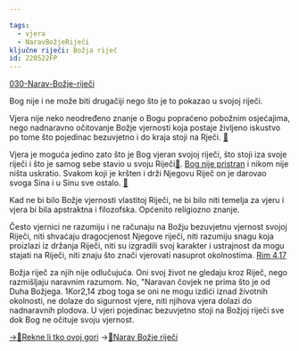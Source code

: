 ```yaml
---

tags: 
  - vjera 
  - NaravBožjeRiječi
ključne riječi: Božja riječ
id: 220522FP
---
```

[030-Narav-Božje-riječi](../1.tečaj/030-Narav-Božje-riječi.md)

Bog nije i ne može biti drugačiji nego što je to pokazao u svojoj riječi. <!--bolje formuliraj -->

Vjera nije neko neodređeno znanje o Bogu popraćeno pobožnim osjećajima, nego nadnaravno očitovanje Božje vjernosti koja postaje življeno iskustvo po tome što pojedinac bezuvjetno i do kraja stoji na Rječi. [📝](../2.tekstovi/Na-čijoj-riječi-stojiš.md)

Vjera je moguća jedino zato što je Bog vjeran svojoj riječi, što stoji iza svoje riječi i što je samog sebe stavio u svoju Riječi[📝](../1.tečaj/030-Narav-Božje-riječi.md). [Bog nije pristran](u-Boga-nema-pristranosti.md) i nikom nije ništa uskratio. Svakom koji je kršten i drži Njegovu Riječ on je darovao svoga Sina i u Sinu sve ostalo. [📝](../1.tečaj/002-Što-je-evanđelje.md) 


Kad ne bi bilo Božje vjernosti vlastitoj Riječi, ne bi bilo niti temelja za vjeru i vjera bi bila apstraktna i filozofska.  Općenito religiozno znanje.

Često vjernici ne razumiju i ne računaju na Božju bezuvjetnu vjernost svojoj Riječi, niti shvaćaju dragocjenost Njegove riječi, niti razumiju snagu koja proizlazi iz držanja Riječi, niti su izgradili svoj karakter i ustrajnost da mogu stajati na Riječi, niti znaju što znači vjerovati nasuprot okolnostima. [Rim 4,17](../3.Biblijski_tekstovi/Rim4.17.md) 

Božja riječ za njih nije odlučujuća. Oni svoj život ne gledaju kroz Riječ, nego razmišljaju naravnim razumom. No, "Naravan čovjek ne prima što je od Duha Božjega. 1Kor2,14 zbog toga se oni ne mogu izdići iznad životnih okolnosti, ne dolaze do sigurnost vjere, niti njihova vjera dolazi do nadnaravnih plodova.  U vjeri pojedinac bezuvjetno stoji na Božjoj riječi sve dok Bog ne očituje svoju vjernost.

[→📝Rekne li tko ovoj gori](Rekne-li-tko-ovoj-gori.md#^3032c3)
→[📝Narav Božje riječi](../1.tečaj/030-Narav-Božje-riječi.md)


<!-- [vidi: Kenyon dvije vrste vjere](obsidian://open?vault=CleanWritingVault&file=0.zettelkasten%2FLiteratureNote%2F%F0%9F%93%97%20Kenyon%20-%20Two%20kinds%20of%20faith](obsidian://open?vault=CleanWritingVault&file=0.fizi%C4%8Dki%20zettelkasten%2F16.pogl%20Um%20koji%20se%20vodi%20osjetilima)    -->
